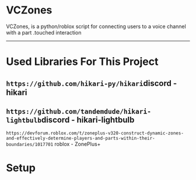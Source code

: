 # VCZones
VCZones, is a python/roblox script for connecting users to a voice channel with a part .touched interaction

-----------------------------------------------------------------------------------------------------
# Used Libraries For This Project

`https://github.com/hikari-py/hikari`discord - hikari
-
`https://github.com/tandemdude/hikari-lightbulb`discord - hikari-lightbulb 
-
`https://devforum.roblox.com/t/zoneplus-v320-construct-dynamic-zones-and-effectively-determine-players-and-parts-within-their-boundaries/1017701` roblox  - ZonePlus+

# Setup
